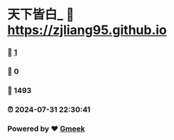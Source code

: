 # 天下皆白_ :link: https://zjliang95.github.io 
### :page_facing_up: [1](https://zjliang95.github.io/tag.html) 
### :speech_balloon: 0 
### :hibiscus: 1493 
### :alarm_clock: 2024-07-31 22:30:41 
### Powered by :heart: [Gmeek](https://github.com/Meekdai/Gmeek)

